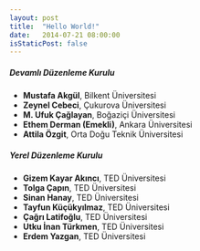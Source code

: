 ```yaml
---
layout: post
title:  "Hello World!"
date:   2014-07-21 08:00:00
isStaticPost: false
---
```


##### Devamlı Düzenleme Kurulu
 * **Mustafa Akgül**, Bilkent Üniversitesi 
 * **Zeynel Cebeci**, Çukurova Üniversitesi 
 * **M. Ufuk Çağlayan**, Boğaziçi Üniversitesi
 * **Ethem Derman (Emekli)**, Ankara Üniversitesi    
 * **Attila Özgit**, Orta Doğu Teknik Üniversitesi
 
 ##### Yerel Düzenleme Kurulu
 * **Gizem Kayar Akıncı**, TED Üniversitesi
 * **Tolga Çapın**, TED Üniversitesi
 * **Sinan Hanay**, TED Üniversitesi
 * **Tayfun Küçükyılmaz**, TED Üniversitesi
 * **Çağrı Latifoğlu**, TED Üniversitesi
 * **Utku İnan Türkmen**, TED Üniversitesi
 * **Erdem Yazgan**, TED Üniversitesi

